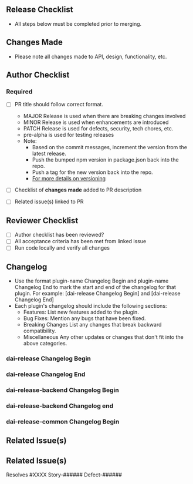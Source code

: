 ## Release Checklist

- All steps below must be completed prior to merging.

## Changes Made

- Please note all changes made to API, design, functionality, etc.

## Author Checklist

### Required

- [ ] PR title should follow correct format.
  - MAJOR Release is used when there are breaking changes involved
  - MINOR Release is used when enhancements are introduced
  - PATCH Release is used for defects, security, tech chores, etc.
  - pre-alpha is used for testing releases
  - Note:
    - Based on the commit messages, increment the version from the latest release.
    - Push the bumped npm version in package.json back into the repo.
    - Push a tag for the new version back into the repo.
    - [For more details on versioning](https://github.com/phips28/gh-action-bump-version/blob/master/README.md) 
- [ ] Checklist of **changes made** added to PR description
- [ ] Related issue(s) linked to PR

 
## Reviewer Checklist

- [ ] Author checklist has been reviewed?
- [ ] All acceptance criteria has been met from linked issue
- [ ] Run code locally and verify all changes

## Changelog
- Use the format plugin-name Changelog Begin and plugin-name Changelog End to mark the start and end of the changelog for that plugin. For example:
  [dai-release Changelog Begin] and [dai-release Changelog End]
- Each plugin's changelog should include the following sections:
  - Features:
    List new features added to the plugin.
  - Bug Fixes:
    Mention any bugs that have been fixed.
  - Breaking Changes
    List any changes that break backward compatibility.
  - Miscellaneous
    Any other updates or changes that don't fit into the above categories.
### dai-release Changelog Begin
### dai-release Changelog End
### dai-release-backend Changelog Begin
### dai-release-backend Changelog end
### dai-release-common Changelog Begin

## Related Issue(s)




## Related Issue(s)

Resolves #XXXX
Story-######
Defect-######
